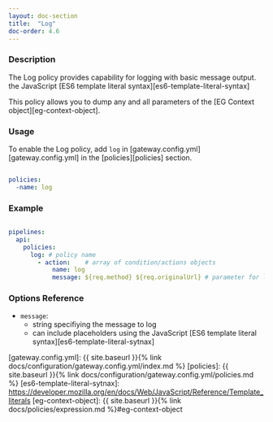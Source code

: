 ```yaml
---
layout: doc-section
title:  "Log"
doc-order: 4.6
---
```

### Description

The Log policy provides capability for logging with basic message output.
the JavaScript [ES6 template literal syntax][es6-template-literal-syntax]

This policy allows you to dump any and all parameters of the [EG Context object][eg-context-object].

### Usage

To enable the Log policy, add `log` in [gateway.config.yml][gateway.config.yml] in the [policies][policies] section.

```yaml

policies:
  -name: log

```

### Example

```yaml

pipelines:
  api:
    policies:
      log: # policy name
        - action:    # array of condition/actions objects
            name: log
            message: ${req.method} ${req.originalUrl} # parameter for log action

```

### Options Reference

* `message`: 
  - string specifiying the message to log
  - can include placeholders using the JavaScript [ES6 template literal syntax][es6-template-literal-sytnax]

[gateway.config.yml]: {{ site.baseurl }}{% link docs/configuration/gateway.config.yml/index.md %}
[policies]: {{ site.baseurl }}{% link docs/configuration/gateway.config.yml/policies.md %}
[es6-template-literal-sytnax]: https://developer.mozilla.org/en/docs/Web/JavaScript/Reference/Template_literals
[eg-context-object]: {{ site.baseurl }}{% link docs/policies/expression.md %}#eg-context-object
